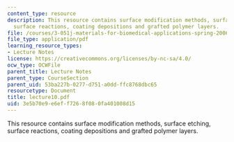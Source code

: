 ```yaml
---
content_type: resource
description: This resource contains surface modification methods, surface etching,
  surface reactions, coating depositions and grafted polymer layers.
file: /courses/3-051j-materials-for-biomedical-applications-spring-2006/3e5b70e9e6eff7268f080fa401008d15_lecture10.pdf
file_type: application/pdf
learning_resource_types:
- Lecture Notes
license: https://creativecommons.org/licenses/by-nc-sa/4.0/
ocw_type: OCWFile
parent_title: Lecture Notes
parent_type: CourseSection
parent_uid: 53ba227b-0277-d751-a0dd-ffc8768dbc65
resourcetype: Document
title: lecture10.pdf
uid: 3e5b70e9-e6ef-f726-8f08-0fa401008d15
---
```

This resource contains surface modification methods, surface etching, surface reactions, coating depositions and grafted polymer layers.